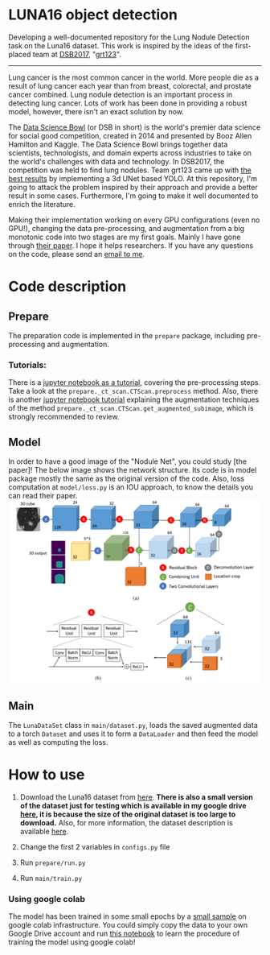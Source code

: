 # LUNA16 object detection
Developing a well-documented repository for the Lung Nodule Detection task on the Luna16 dataset. This work is inspired by the ideas of the first-placed team at [DSB2017](https://www.kaggle.com/c/data-science-bowl-2017), "[grt123](https://github.com/lfz/DSB2017)".
<hr>
Lung cancer is the most common cancer in the world. More people die as a result of lung cancer each year than from breast, colorectal, and prostate cancer combined.
Lung nodule detection is an important process in detecting lung cancer. Lots of work has been done in providing a robust model, however, there isn't an exact solution by now. 

The [Data Science Bowl](https://datasciencebowl.com) (or DSB in short) is the world's premier data science for social good competition, created in 2014 and presented by Booz Allen Hamilton and Kaggle. The Data Science Bowl brings together data scientists, technologists, and domain experts across industries to take on the world's challenges with data and technology.
In DSB2017, the competition was held to find lung nodules. Team grt123 came up with [the best results](https://www.kaggle.com/c/data-science-bowl-2017/leaderboard) by implementing a 3d UNet based YOLO. At this repository, I'm going to attack the problem inspired by their approach and provide a better result in some cases. Furthermore, I'm going to make it well documented to enrich the literature.

Making their implementation working on every GPU configurations (even no GPU!), changing the data pre-processing, and augmentation from a big monotonic code into two stages are my first goals.
Mainly I have gone through [their paper](https://arxiv.org/abs/1711.08324).
I hope it helps researchers. If you have any questions on the code, please send an [email to me](mailto:s.mostafa.a96@gmail.com?subject=[GitHub]%20LUNA16%20grt123).

# Code description
## Prepare
The preparation code is implemented in the `prepare` package, including pre-processing and augmentation.

### Tutorials:
There is a [jupyter notebook as a tutorial](./notebooks/Preprocessor.ipynb), covering the pre-processing steps. 
Take a look at the `prepare._ct_scan.CTScan.preprocess` method. 
Also, there is another [jupyter notebook tutorial](./notebooks/Augmentor.ipynb) explaining the augmentation techniques of the method `prepare._ct_scan.CTScan.get_augmented_subimage`, 
which is strongly recommended to review.

## Model
In order to have a good image of the "Nodule Net", you could study [the paper]!
The below image shows the network structure. 
Its code is in model package mostly the same as the original version of the code.
Also, loss computation at `model/loss.py` is an IOU approach, to know the details you can read their paper.
![Net](./notebooks/figs/net.png)

## Main
The `LunaDataSet` class in `main/dataset.py`, loads the saved augmented data to a torch `Dataset` and uses it to form a `DataLoader` and then feed the model as well as computing the loss.

# How to use
1. Download the Luna16 dataset from [here](http://academictorrents.com/collection/luna-lung-nodule-analysis-16---isbi-2016-challenge).
**There is also a small version of the dataset just for testing which is available in my google drive [here](https://drive.google.com/file/d/1QOSRnUiwp08AFYOFgrCWJrEEEckZG1_0/view?usp=sharing), it is because the size of the original dataset is too large to download.**
Also, for more information, the dataset description is available [here](https://luna16.grand-challenge.org/data/).
2. Change the first 2 variables in `configs.py` file

3. Run `prepare/run.py`

4. Run `main/train.py`

### Using google colab
The model has been trained in some small epochs by a [small sample](https://drive.google.com/file/d/1QOSRnUiwp08AFYOFgrCWJrEEEckZG1_0/view?usp=sharing) on google colab infrastructure.
You could simply copy the data to your own Google Drive account and run [this notebook](./notebooks/Sample_of_training_process_with_google_colab.ipynb) to learn the procedure of training the model using google colab!
